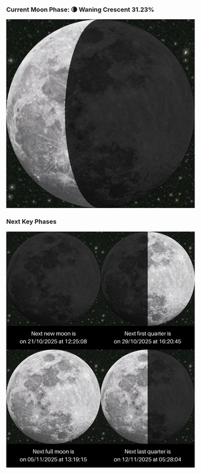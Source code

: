 ### Current Moon Phase: 🌘 Waning Crescent 31.23%
![Moon Phase](moonphase.png)
### Next Key Phases
![Gallery](gallery.png)